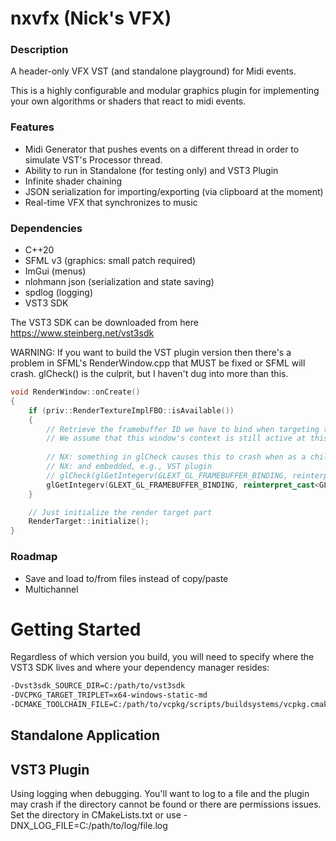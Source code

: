 # nxvfx (Nick's VFX)

### Description

A header-only VFX VST (and standalone playground) for Midi events. 

This is a highly configurable and modular graphics plugin for implementing your own algorithms or shaders 
that react to midi events.

### Features

* Midi Generator that pushes events on a different thread in order to 
simulate VST's Processor thread. 
* Ability to run in Standalone (for testing only) and VST3 Plugin
* Infinite shader chaining
* JSON serialization for importing/exporting (via clipboard at the moment)
* Real-time VFX that synchronizes to music

### Dependencies

* C++20
* SFML v3 (graphics: small patch required)
* ImGui (menus)
* nlohmann json (serialization and state saving)
* spdlog (logging)
* VST3 SDK

The VST3 SDK can be downloaded from here https://www.steinberg.net/vst3sdk

WARNING: If you want to build the VST plugin version then there's a problem in 
SFML's RenderWindow.cpp that MUST be fixed or SFML will crash.
glCheck() is the culprit, but I haven't dug into more than this.

```cpp
void RenderWindow::onCreate()
{
    if (priv::RenderTextureImplFBO::isAvailable())
    {
        // Retrieve the framebuffer ID we have to bind when targeting the window for rendering
        // We assume that this window's context is still active at this point
        
        // NX: something in glCheck causes this to crash when as a child window
        // NX: and embedded, e.g., VST plugin
        // glCheck(glGetIntegerv(GLEXT_GL_FRAMEBUFFER_BINDING, reinterpret_cast<GLint*>(&m_defaultFrameBuffer)));
        glGetIntegerv(GLEXT_GL_FRAMEBUFFER_BINDING, reinterpret_cast<GLint*>(&m_defaultFrameBuffer));
    }

    // Just initialize the render target part
    RenderTarget::initialize();
}
```

### Roadmap

* Save and load to/from files instead of copy/paste
* Multichannel

# Getting Started

Regardless of which version you build, you will need to specify where the 
VST3 SDK lives and where your dependency manager resides:

```bash
-Dvst3sdk_SOURCE_DIR=C:/path/to/vst3sdk
-DVCPKG_TARGET_TRIPLET=x64-windows-static-md
-DCMAKE_TOOLCHAIN_FILE=C:/path/to/vcpkg/scripts/buildsystems/vcpkg.cmake
```

## Standalone Application

## VST3 Plugin

Using logging when debugging. You'll want to log to a file 
and the plugin may crash if the directory cannot be found or 
there are permissions issues. Set the directory in CMakeLists.txt
or use -DNX_LOG_FILE=C:/path/to/log/file.log